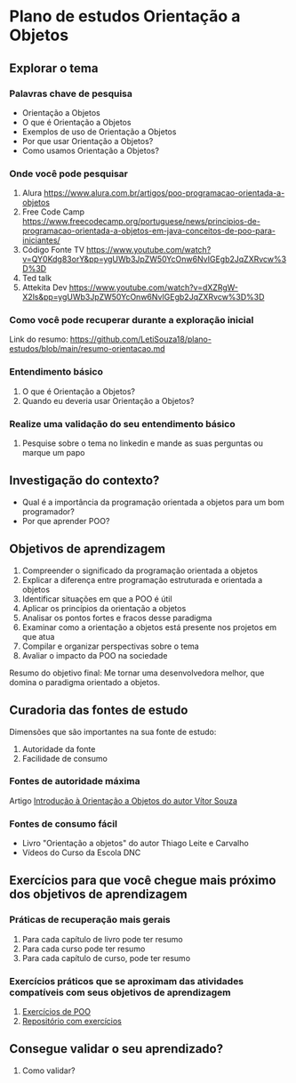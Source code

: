 # Plano de estudos Orientação a Objetos
## Explorar o tema

### Palavras chave de pesquisa

* Orientação a Objetos
* O que é Orientação a Objetos
* Exemplos de uso de Orientação a Objetos
* Por que usar Orientação a Objetos?
* Como usamos Orientação a Objetos?

### Onde você pode pesquisar

1. Alura
   https://www.alura.com.br/artigos/poo-programacao-orientada-a-objetos
2. Free Code Camp
   https://www.freecodecamp.org/portuguese/news/principios-de-programacao-orientada-a-objetos-em-java-conceitos-de-poo-para-iniciantes/
3. Código Fonte TV
   https://www.youtube.com/watch?v=QY0Kdg83orY&pp=ygUWb3JpZW50YcOnw6NvIGEgb2JqZXRvcw%3D%3D
4. Ted talk
5. Attekita Dev
   https://www.youtube.com/watch?v=dXZRgW-X2ls&pp=ygUWb3JpZW50YcOnw6NvIGEgb2JqZXRvcw%3D%3D

### Como você pode recuperar durante a exploração inicial

Link do resumo: https://github.com/LetiSouza18/plano-estudos/blob/main/resumo-orientacao.md

### Entendimento básico
1. O que é Orientação a Objetos?
2. Quando eu deveria usar Orientação a Objetos?

### Realize uma validação do seu entendimento básico

1. Pesquise sobre o tema no linkedin e mande as suas perguntas ou marque um papo

## Investigação do contexto?

- Qual é a importância da programação orientada a objetos para um bom programador?
- Por que aprender POO?

## Objetivos de aprendizagem

1. Compreender o significado da programação orientada a objetos
2. Explicar a diferença entre programação estruturada e orientada a objetos
3. Identificar situações em que a POO é útil
4. Aplicar os princípios da orientação a objetos
5. Analisar os pontos fortes e fracos desse paradigma
6. Examinar como a orientação a objetos está presente nos projetos em que atua
7. Compilar e organizar perspectivas sobre o tema
8. Avaliar o impacto da POO na sociedade

Resumo do objetivo final: Me tornar uma desenvolvedora melhor, que domina o paradigma orientado a objetos.

## Curadoria das fontes de estudo

Dimensões que são importantes na sua fonte de estudo:

1. Autoridade da fonte
2. Facilidade de consumo

### Fontes de autoridade máxima
Artigo [Introdução à Orientação a Objetos do autor Vítor Souza](http://www.inf.ufes.br/~vitorsouza/archive/2020/wp-content/uploads/academia-br-cursooo-slides03.pdf)

### Fontes de consumo fácil

- Livro "Orientação a objetos" do autor Thiago Leite e Carvalho
- Vídeos do Curso da Escola DNC

## Exercícios para que você chegue mais próximo dos objetivos de aprendizagem

### Práticas de recuperação mais gerais

1. Para cada capítulo de livro pode ter resumo
2. Para cada curso pode ter resumo
3. Para cada capítulo de curso, pode ter resumo


### Exercícios práticos que se aproximam das atividades compatíveis com seus objetivos de aprendizagem
1. [Exercícios de POO](https://www.ic.unicamp.br/~santanch/classic/teaching/oop/2019-1/exercicios.html)
2. [Repositório com exercícios](https://github.com/davieoliveira/exercicios-poo/tree/main/introPOO)

## Consegue validar o seu aprendizado?

1. Como validar?

